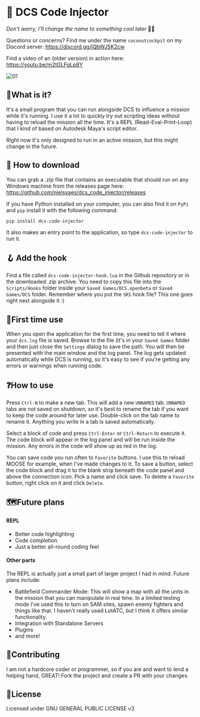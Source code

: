 # 📲 DCS Code Injector

_Don't worry, I'll change the name to something cool later_ 🌴🥥

Questions or concerns? Find me under the name `coconutcockpit` on my Discord server: https://discord.gg/jQbWJSK2cw

Find a video of an (older version) in action here: https://youtu.be/m2tGLFgLp8Y

![01](https://github.com/nielsvaes/dcs_code_injector/assets/7821618/e2bfb31a-87c7-4258-9cf8-89e78bb8c65f)

## 🙋‍What is it?
It's a small program that you can run alongside DCS to influence a mission while it's running. I use it a lot to quickly try out scripting ideas without having to reload the mission all the time. It's a REPL (Read-Eval-Print-Loop) that I kind of based on Autodesk Maya's script editor.

Right now it's only designed to run in an active mission, but this might change in the future. 




## 💾 How to download
You can grab a .zip file that contains an executable that should run on any Windows machine from the releases page here: https://github.com/nielsvaes/dcs_code_injector/releases

If you have Python installed on your computer, you can also find it on `PyPi` and `pip` install it with the following command:

`pip install dcs-code-injector`

It also makes an entry point to the application, so type `dcs-code-injector` to run it.


## 🪝 Add the hook
Find a file called `dcs-code-injector-hook.lua` in the Github repository or in the downloaded .zip archive. You need to copy this file into the `Scripts/Hooks` folder inside your `Saved Games/DCS.openbeta` or `Saved Games/DCS` folder. Remember where you put the `SRS` hook file? This one goes right next alongside it :)


## 🥇First time use
When you open the application for the first time, you need to tell it where your `dcs.log` file is saved. Browse to the file (it's in your `Saved Games` folder and then just close the `Settings` dialog to save the path. You will then be presented with the main window and the log panel. The log gets updated automatically while DCS is running, so it's easy to see if you're getting any errors or warnings when running code. 

## ❓How to use
Press `Ctrl-N` to make a new tab. This will add a new `UNNAMED` tab. `UNNAMED` tabs are not saved on shutdown, so it's best to rename the tab if you want to keep the code around for later use. Double-click on the tab name to rename it. Anything you write in a tab is saved automatically.

Select a block of code and press `Ctrl-Enter` or `Ctrl-Return` to execute it. The code block will appear in the log panel and will be run inside the mission. Any errors in the code will show up as red in the log.

You can save code you run often to `Favorite` buttons. I use this to reload MOOSE for example, when I've made changes to it. To save a button, select the code block and drag it to the blank strip beneath the code panel and above the connection icon. Pick a name and click save. To delete a `Favorite` button, right click on it and click `Delete`.

## 🗺️Future plans
#### REPL
- Better code highlighting
- Code completion
- Just a better all-round coding feel

#### Other parts
The REPL is actually just a small part of larger project I had in mind. Future plans include:

- Battlefield Commander Mode: This will show a map with all the units in the mission that you can manipulate in real time. In a limited testing mode I've used this to turn on SAM sites, spawn enemy fighters and things like that. I haven't really used LotATC, but I think it offers similar functionality.
- Integration with Standalone Servers
- Plugins
- and more!

## 🤙Contributing
I am not a hardcore coder or programmer, so if you are and want to lend a helping hand, GREAT! Fork the project and create a PR with your changes.


## 📖License
Licensed under GNU GENERAL PUBLIC LICENSE v3

